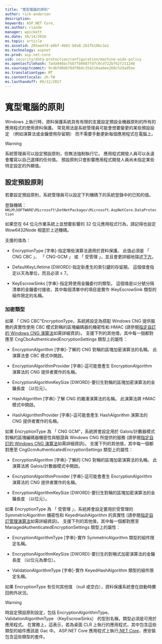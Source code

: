 ```yaml
---
title: "寬型電腦的原則"
author: rick-anderson
description: 
keywords: ASP.NET Core,
ms.author: riande
manager: wpickett
ms.date: 10/14/2016
ms.topic: article
ms.assetid: 285ae47d-e0bf-4b03-b0a8-2b1fb18bc3a1
ms.technology: aspnet
ms.prod: asp.net-core
uid: security/data-protection/configuration/machine-wide-policy
ms.openlocfilehash: 7ada940acfbb7fb0887fd7c0cd722bf62f211248
ms.sourcegitcommit: 9cdbfd0d670d70b9c354216aabee260c52dad5ee
ms.translationtype: MT
ms.contentlocale: zh-TW
ms.lasthandoff: 09/12/2017
---
```

# <a name="machine-wide-policy"></a>寬型電腦的原則

<a name=data-protection-configuration-machinewidepolicy></a>

Windows 上執行時，資料保護系統具有有限的支援設定預設全機器原則的所有的應用程式的使用資料保護。 常見用法是系統管理員可能會想要變更的某些預設設定 （例如演算法或金鑰使用存留期） 而不需要手動更新每個應用程式在電腦上。

>[!WARNING]
> 系統管理員可以設定預設原則，但無法強制執行它。 應用程式開發人員可以永遠會覆寫以自己選擇的任何值。 預設原則只會影響應用程式開發人員尚未指定某些特定設定的外顯值。

## <a name="setting-default-policy"></a>設定預設原則

若要設定預設原則，系統管理員可以設定下列機碼下的系統登錄中的已知的值。

登錄機碼：`HKLM\SOFTWARE\Microsoft\DotNetPackages\Microsoft.AspNetCore.DataProtection`

如果您在 64 位元作業系統上並想要影響的 32 位元應用程式行為，請記得也設定 Wow6432Node 相當於上述機碼。

支援的值為：

* EncryptionType [字串]-指定哪些演算法適用於資料保護。 此值必須是 「 CNG CBC 」、 「 CNG-GCM 」 或 「 受管理 」，並且會更詳細地描述[下方](#data-protection-encryption-types)。

* DefaultKeyLifetime [DWORD]-指定新產生的索引鍵的存留期。 這個值會指定以天為單位，而且必須 ≥ 7。

* KeyEscrowSinks [字串]-指定將使用金鑰委付的類型。 這個值是以分號分隔清單的金鑰委付接收，其中每個清單中的項目是實作 IKeyEscrowSink 類型的組件限定的名稱。

<a name=data-protection-encryption-types></a>

### <a name="encryption-types"></a>加密類型

如果 「 CNG CBC"EncryptionType，系統將設定為搭配 Windows CNG 提供服務的真實性使用 CBC 模式對稱的區塊編碼器的機密性和 HMAC (請參閱[指定自訂的 Windows CNG 演算法](overview.md#data-protection-changing-algorithms-cng)如需詳細資訊)。 支援下列的其他值，其中每一個都對應至 CngCbcAuthenticatedEncryptionSettings 類型上的屬性：

* EncryptionAlgorithm [字串]-了解的 CNG 對稱的區塊加密演算法的名稱。 此演算法會 CBC 模式中開啟。

* EncryptionAlgorithmProvider [字串]-這可能會產生 EncryptionAlgorithm 演算法的 CNG 提供者實作的名稱。

* EncryptionAlgorithmKeySize [DWORD]-要衍生對稱的區塊加密演算法的金鑰長度 （以位元）。

* HashAlgorithm [字串]-了解 CNG 的雜湊演算法的名稱。 此演算法將 HMAC 模式中開啟。

* HashAlgorithmProvider [字串]-這可能會產生 HashAlgorithm 演算法的 CNG 提供者實作的名稱。

如果 EncryptionType 為 「 CNG GCM"，系統將會設定用於 Galois/計數器模式對稱的區塊編碼器機密性與驗證與 Windows CNG 所提供的服務 (請參閱[指定自訂的 Windows CNG 演算法](overview.md#data-protection-changing-algorithms-cng)如需詳細資訊)。 支援下列的其他值，其中每一個都對應至 CngGcmAuthenticatedEncryptionSettings 類型上的屬性：

* EncryptionAlgorithm [字串]-了解的 CNG 對稱的區塊加密演算法的名稱。 此演算法將 Galois/計數器模式中開啟。

* EncryptionAlgorithmProvider [字串]-這可能會產生 EncryptionAlgorithm 演算法的 CNG 提供者實作的名稱。

* EncryptionAlgorithmKeySize [DWORD]-要衍生對稱的區塊加密演算法的金鑰長度 （以位元）。

如果 EncryptionType 為 「 受管理 」，系統將會設定要用於受管理的 SymmetricAlgorithm 機密性和 KeyedHashAlgorithm 的真實性 (請參閱[指定自訂管理演算法](overview.md#data-protection-changing-algorithms-custom-managed)如需詳細資訊)。 支援下列的其他值，其中每一個都對應至 ManagedAuthenticatedEncryptionSettings 類型上的屬性：

* EncryptionAlgorithmType [字串]-實作 SymmetricAlgorithm 類型的組件限定名稱。

* EncryptionAlgorithmKeySize [DWORD]-要衍生的對稱式加密演算法的金鑰長度 （以位元為單位）。

* ValidationAlgorithmType [字串]-實作 KeyedHashAlgorithm 類型的組件限定名稱。

如果 EncryptionType 有任何其他值 （null 或空白），資料保護系統會在啟動時擲回例外狀況。

>[!WARNING]
> 時設定預設原則設定，包括 EncryptionAlgorithmType、 ValidationAlgorithmType （KeyEscrowSinks） 的型別名稱，類型必須是可用於應用程式。 在實務上，這表示，若為桌面 CLR 上執行的應用程式，其中包含這些類型的組件應該是 Gac 中。 ASP.NET Core 應用程式上執行[.NET Core](https://www.microsoft.com/net/core)，應安裝包含這些類型的套件。

